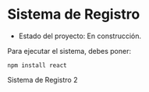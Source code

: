 <h1>Sistema de Registro</h1>

- Estado del proyecto: En construcción. 

Para ejecutar el sistema, debes poner:

```npm install react```

Sistema de Registro 2 
